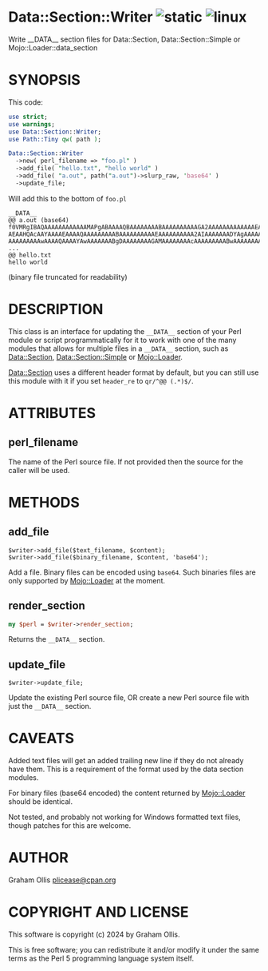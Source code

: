 # Data::Section::Writer ![static](https://github.com/uperl/Data-Section-Writer/workflows/static/badge.svg) ![linux](https://github.com/uperl/Data-Section-Writer/workflows/linux/badge.svg)

Write \_\_DATA\_\_ section files for Data::Section, Data::Section::Simple or Mojo::Loader::data\_section

# SYNOPSIS

This code:

```perl
use strict;
use warnings;
use Data::Section::Writer;
use Path::Tiny qw( path );

Data::Section::Writer
  ->new( perl_filename => "foo.pl" )
  ->add_file( "hello.txt", "hello world" )
  ->add_file( "a.out", path("a.out")->slurp_raw, 'base64' )
  ->update_file;
```

Will add this to the bottom of `foo.pl`

```
__DATA__
@@ a.out (base64)
f0VMRgIBAQAAAAAAAAAAAAMAPgABAAAAQBAAAAAAAABAAAAAAAAAAGA2AAAAAAAAAAAAAEAAOAAN
AEAAHQAcAAYAAAAEAAAAQAAAAAAAAABAAAAAAAAAAEAAAAAAAAAA2AIAAAAAAADYAgAAAAAAAAgA
AAAAAAAAAwAAAAQAAAAYAwAAAAAAABgDAAAAAAAAGAMAAAAAAAAcAAAAAAAAABwAAAAAAAAAAQAA
...
@@ hello.txt
hello world
```

(binary file truncated for readability)

# DESCRIPTION

This class is an interface for updating the `__DATA__` section of your Perl module or script programmatically
for it to work with one of the many modules that allows for multiple files in a `__DATA__` section, such as
[Data::Section](https://metacpan.org/pod/Data::Section), [Data::Section::Simple](https://metacpan.org/pod/Data::Section::Simple) or [Mojo::Loader](https://metacpan.org/pod/Mojo::Loader).

[Data::Section](https://metacpan.org/pod/Data::Section) uses a different header format by default, but you can still use this module with it
if you set `header_re` to `qr/^@@ (.*)$/`.

# ATTRIBUTES

## perl\_filename

The name of the Perl source file.  If not provided then the source for the caller will be used. 

# METHODS

## add\_file

```
$writer->add_file($text_filename, $content);
$writer->add_file($binary_filename, $content, 'base64');
```

Add a file.  Binary files can be encoded using `base64`.  Such binaries files are
only supported by [Mojo::Loader](https://metacpan.org/pod/Mojo::Loader) at the moment.

## render\_section

```perl
my $perl = $writer->render_section;
```

Returns the `__DATA__` section.

## update\_file

```
$writer->update_file;
```

Update the existing Perl source file, OR create a new Perl source file with just the `__DATA__` section.

# CAVEATS

Added text files will get an added trailing new line if they do not already have
them.  This is a requirement of the format used by the data section modules.

For binary files (base64 encoded) the content returned by [Mojo::Loader](https://metacpan.org/pod/Mojo::Loader) should
be identical.

Not tested, and probably not working for Windows formatted text files, though
patches for this are welcome.

# AUTHOR

Graham Ollis <plicease@cpan.org>

# COPYRIGHT AND LICENSE

This software is copyright (c) 2024 by Graham Ollis.

This is free software; you can redistribute it and/or modify it under
the same terms as the Perl 5 programming language system itself.
